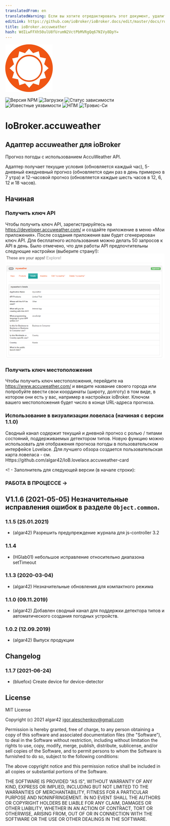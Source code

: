 ```yaml
---
translatedFrom: en
translatedWarning: Если вы хотите отредактировать этот документ, удалите поле «translationFrom», в противном случае этот документ будет снова автоматически переведен
editLink: https://github.com/ioBroker/ioBroker.docs/edit/master/docs/ru/adapterref/iobroker.accuweather/README.md
title: ioBroker.accuweather
hash: WdILwFFXh50ulU8fUrumN2VctPbMVRgQq67NIVy8DpY=
---
```

![Логотип](../../../en/adapterref/iobroker.accuweather/admin/accuweather.png)

![Версия NPM](http://img.shields.io/npm/v/iobroker.accuweather.svg)
![Загрузки](https://img.shields.io/npm/dm/iobroker.accuweather.svg)
![Статус зависимости](https://img.shields.io/david/algar42/iobroker.accuweather.svg)
![Известные уязвимости](https://snyk.io/test/github/algar42/ioBroker.accuweather/badge.svg)
![НПМ](https://nodei.co/npm/iobroker.accuweather.png?downloads=true)
![Трэвис-Си](http://img.shields.io/travis/algar42/ioBroker.accuweather/master.svg)

# IoBroker.accuweather
## Адаптер accuweather для ioBroker
Прогноз погоды с использованием AccuWeather API.

Адаптер получает текущие условия (обновляется каждый час), 5-дневный ежедневный прогноз (обновляется один раз в день примерно в 7 утра) и 12-часовой прогноз (обновляется каждые шесть часов в 12, 6, 12 и 18 часов).

## Начиная
### Получить ключ API
Чтобы получить ключ API, зарегистрируйтесь на https://developer.accuweather.com/ и создайте приложение в меню «Мои приложения». После создания приложения вам будет сгенерирован ключ API.
Для бесплатного использования можно делать 50 запросов к API в день.
Было отмечено, что для работы API предпочтительны следующие настройки (выберите страну!): ![настройки](../../../en/adapterref/iobroker.accuweather/admin/image.png)

### Получить ключ местоположения
Чтобы получить ключ местоположения, перейдите на https://www.accuweather.com/ и введите название своего города или попробуйте ввести свои координаты (широту, долготу) в том виде, в котором они есть у вас, например в настройках ioBroker.
Ключом вашего местоположения будет число в конце URL-адреса прогноза.

### Использование в визуализации ловеласа (начиная с версии 1.1.0)
Сводный канал содержит текущий и дневной прогноз с ролью / типами состояний, поддерживаемых детектором типов.
Новую функцию можно использовать для отображения прогноза погоды в пользовательском интерфейсе Lovelace.
Для лучшего обзора создается пользовательская карта ловеласа - см. Https://github.com/algar42/IoB.lovelace.accuweather-card

<! - Заполнитель для следующей версии (в начале строки):

### __РАБОТА В ПРОЦЕССЕ__ ->
## V1.1.6 (2021-05-05) Незначительные исправления ошибок в разделе `Object.common`.
### 1.1.5 (25.01.2021)
* (algar42) Разрешить предупреждение журнала для js-controller 3.2

### 1.1.4
* (HGlab01) небольшое исправление относительно диапазона setTimeout

### 1.1.3 (2020-03-04)
* (algar42) Незначительные обновления для компактного режима

### 1.1.0 (09.11.2019)
* (algar42) Добавлен сводный канал для поддержки детектора типов и автоматического создания погодных устройств.

### 1.0.2 (12.09.2019)
* (algar42) Выпуск продукции

## Changelog
### 1.1.7 (2021-06-24)
* (bluefox) Create device for device-detector

## License
MIT License

Copyright (c) 2021 algar42 <igor.aleschenkov@gmail.com>

Permission is hereby granted, free of charge, to any person obtaining a copy
of this software and associated documentation files (the "Software"), to deal
in the Software without restriction, including without limitation the rights
to use, copy, modify, merge, publish, distribute, sublicense, and/or sell
copies of the Software, and to permit persons to whom the Software is
furnished to do so, subject to the following conditions:

The above copyright notice and this permission notice shall be included in all
copies or substantial portions of the Software.

THE SOFTWARE IS PROVIDED "AS IS", WITHOUT WARRANTY OF ANY KIND, EXPRESS OR
IMPLIED, INCLUDING BUT NOT LIMITED TO THE WARRANTIES OF MERCHANTABILITY,
FITNESS FOR A PARTICULAR PURPOSE AND NONINFRINGEMENT. IN NO EVENT SHALL THE
AUTHORS OR COPYRIGHT HOLDERS BE LIABLE FOR ANY CLAIM, DAMAGES OR OTHER
LIABILITY, WHETHER IN AN ACTION OF CONTRACT, TORT OR OTHERWISE, ARISING FROM,
OUT OF OR IN CONNECTION WITH THE SOFTWARE OR THE USE OR OTHER DEALINGS IN THE
SOFTWARE.